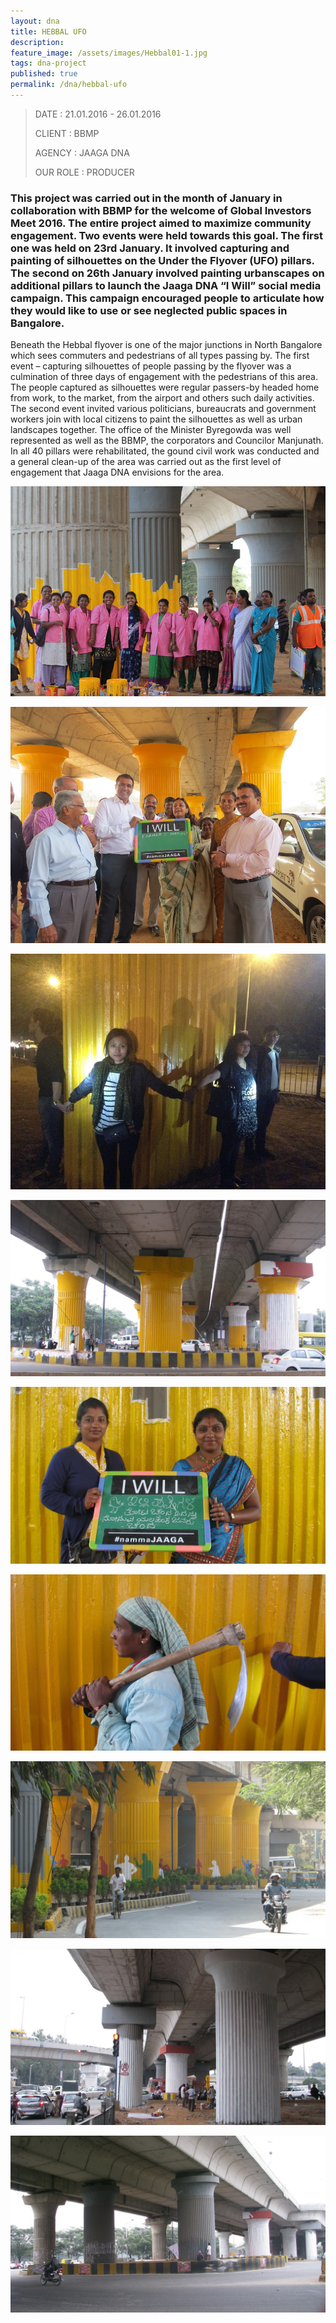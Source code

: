 ```yaml
---
layout: dna
title: HEBBAL UFO
description:
feature_image: /assets/images/Hebbal01-1.jpg
tags: dna-project
published: true
permalink: /dna/hebbal-ufo
---
```


<div class="kg-card-markdown"><blockquote>
<p>DATE : 21.01.2016 - 26.01.2016</p>
<p>CLIENT : BBMP</p>
<p>AGENCY : JAAGA DNA</p>
<p>OUR ROLE : PRODUCER</p>
</blockquote>
<h3 id="thisprojectwascarriedoutinthemonthofjanuaryincollaborationwithbbmpforthewelcomeofglobalinvestorsmeet2016theentireprojectaimedtomaximizecommunityengagementtwoeventswereheldtowardsthisgoalthefirstonewasheldon23rdjanuaryitinvolvedcapturingandpaintingofsilhouettesontheundertheflyoverufopillarsthesecondon26thjanuaryinvolvedpaintingurbanscapesonadditionalpillarstolaunchthejaagadnaiwillsocialmediacampaignthiscampaignencouragedpeopletoarticulatehowtheywouldliketouseorseeneglectedpublicspacesinbangalore">This project was carried out in the month of January in collaboration with BBMP for the welcome of Global Investors Meet 2016. The entire project aimed to maximize community engagement. Two events were held towards this goal. The first one was held on 23rd January. It involved capturing and painting of silhouettes on the Under the Flyover (UFO) pillars. The second on 26th January involved painting urbanscapes on additional pillars to launch the Jaaga DNA “I Will” social media campaign. This campaign encouraged people to articulate how they would like to use or see neglected public spaces in Bangalore.</h3>
<p>Beneath the Hebbal flyover is one of the major junctions in North Bangalore which sees commuters and pedestrians of all types passing by. The first event – capturing silhouettes of people passing by the flyover was a culmination of three days of engagement with the pedestrians of this area. The people captured as silhouettes were regular passers-by headed home from work, to the market, from the airport and others such daily activities.   The second event invited various politicians, bureaucrats and government workers join with local citizens to paint the silhouettes as well as urban landscapes together. The office of the Minister Byregowda was well represented as well as the BBMP, the corporators and Councilor Manjunath. In all 40 pillars were rehabilitated, the gound civil work was conducted and a general clean-up of the area was carried out as the first level of engagement that Jaaga DNA envisions for the area.</p>
<p><img src="/assets/images/Hebbal01.jpg" alt="Hebbal01"></p>
<p><img src="/assets/images/Hebbal02.jpg" alt="Hebbal02"></p>
<p><img src="/assets/images/Hebbal03.jpg" alt="Hebbal03"></p>
<p><img src="/assets/images/Hebbal06.jpg" alt="Hebbal06"></p>
<p><img src="/assets/images/Hebbal08.jpg" alt="Hebbal08"></p>
<p><img src="/assets/images/Hebbal07.jpg" alt="Hebbal07"></p>
<p><img src="/assets/images/Hebbal09.jpg" alt="Hebbal09"></p>
<p><img src="/assets/images/Hebbal05.jpg" alt="Hebbal05"></p>
<p><img src="/assets/images/Hebbal04.jpg" alt="Hebbal04"></p>
</div>